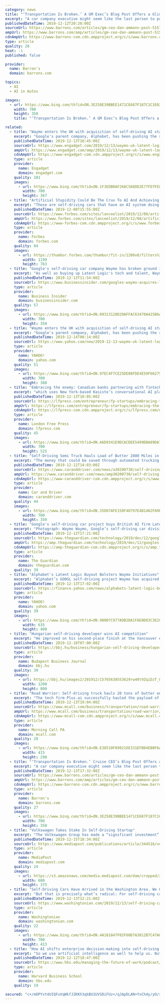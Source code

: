 ```yaml
---
category: news
title: "‘Transportation Is Broken.’ A GM Exec’s Blog Post Offers a Glimpse Into the Future of Self-Driving Cars"
excerpt: "A car company executive might seem like the last person to push back against the automobile’s place in society. That is unless they’re leading a car company’s self-driving unit. Indeed, Dan Ammann, CEO of General Motors ’ Cruise automation division, thinks the automobile has kept the us “living in a state of cognitive dissonance.”"
publishedDateTime: 2019-12-12T20:20:00Z
sourceUrl: https://www.barrons.com/articles/gm-ceo-dan-ammann-post-51576181471
ampUrl: https://www.barrons.com/amp/articles/gm-ceo-dan-ammann-post-51576181471
cdnAmpUrl: https://www-barrons-com.cdn.ampproject.org/c/s/www.barrons.com/amp/articles/gm-ceo-dan-ammann-post-51576181471
type: article
quality: 28
heat: -1
published: false

provider:
  name: Barron's
  domain: barrons.com

topics:
  - AI
  - AI in Autos

images:
  - url: https://www.bing.com/th?id=ON.3E258E39BBEE1471CE687F187C1C1E02
    width: 700
    height: 350
    title: "‘Transportation Is Broken.’ A GM Exec’s Blog Post Offers a Glimpse Into the Future of Self-Driving Cars"

related:
  - title: "Waymo enters the UK with acquisition of self-driving AI startup Latent Logic"
    excerpt: "Google's parent company, Alphabet, has been pushing the self-driving car industry forward through its subsidiary Waymo. To date, the company has operated primarily within the US, but a recent acquisition demonstrates its interest in expanding internationally as well. As reported by The Guardian, Waymo has bought the UK-based AI company Latent ..."
    publishedDateTime: 2019-12-13T10:45:00Z
    sourceUrl: https://www.engadget.com/2019/12/13/waymo-uk-latent-logic/
    ampUrl: https://www.engadget.com/amp/2019/12/13/waymo-uk-latent-logic/
    cdnAmpUrl: https://www-engadget-com.cdn.ampproject.org/c/s/www.engadget.com/amp/2019/12/13/waymo-uk-latent-logic/
    type: article
    provider:
      name: Engadget
      domain: engadget.com
    quality: 101
    images:
      - url: https://www.bing.com/th?id=ON.1F3EDB0AF268C588DD2E77FD7FE8041B
        width: 700
        height: 367
  - title: "Artificial Stupidity Could Be The Crux To AI And Achieving True Self-Driving Cars"
    excerpt: "These are self-driving cars that have an AI system doing the driving ... has the capabilities of overall human reasoning (many refer to such AI as Artificial General Intelligence or AGI). As such, some would suggest that today’s AI is closer to the ..."
    publishedDateTime: 2019-12-08T15:55:00Z
    sourceUrl: https://www.forbes.com/sites/lanceeliot/2019/12/08/artificial-stupidity-could-be-the-crux-to-ai-and-achieving-true-self-driving-cars/
    ampUrl: https://www.forbes.com/sites/lanceeliot/2019/12/08/artificial-stupidity-could-be-the-crux-to-ai-and-achieving-true-self-driving-cars/amp/
    cdnAmpUrl: https://www-forbes-com.cdn.ampproject.org/c/s/www.forbes.com/sites/lanceeliot/2019/12/08/artificial-stupidity-could-be-the-crux-to-ai-and-achieving-true-self-driving-cars/amp/
    type: article
    provider:
      name: Forbes
      domain: forbes.com
    quality: 84
    images:
      - url: https://thumbor.forbes.com/thumbor/fit-in/1200x0/filters%3Aformat%28jpg%29/https%3A%2F%2Fspecials-images.forbesimg.com%2Fimageserve%2F970161266%2F0x0.jpg
        width: 1199
        height: 763
  - title: "Google's self-driving car company Waymo has broken ground in Europe by buying an Oxford startup"
    excerpt: "As well as buying up Latent Logic's tech and talent, Waymo announced that it is establishing its first European engineering hub."
    publishedDateTime: 2019-12-13T11:54:00Z
    sourceUrl: https://www.businessinsider.com/googles-waymo-acquires-latent-logic-expands-into-europe-2019-12
    type: article
    provider:
      name: Business Insider
      domain: businessinsider.com
    quality: 57
    images:
      - url: https://www.bing.com/th?id=ON.09313128D20AFFAC63470A425B6ADAF3
        width: 700
        height: 350
  - title: "Waymo enters the UK with acquisition of self-driving AI startup Latent Logic"
    excerpt: "Google's parent company, Alphabet, has been pushing the self-driving car industry forward through its subsidiary Waymo. To date, the company has operated primarily within the US, but a recent acquisition demonstrates its interest in expanding internationally as well. As reported by The Guardian, Waymo has bought the UK-based AI company Latent ..."
    publishedDateTime: 2019-12-14T00:14:00Z
    sourceUrl: https://www.yahoo.com/now/2019-12-13-waymo-uk-latent-logic.html
    type: article
    provider:
      name: YAHOO!
      domain: yahoo.com
    quality: 51
    images:
      - url: https://www.bing.com/th?id=ON.97EC4F7CE25DE08FDE4E59F662759648
        width: 700
        height: 388
  - title: "Embracing the enemy: Canadian banks partnering with fintech firms after once seeing them as rivals"
    excerpt: "which uses New York-based Kasisto’s conversational AI platform to integrate a chatbot into the bank’s mobile app. Examples of banks acting as “incubators” in collaboration with fintechs include CIBC’s introduction of Global Alliance Fintech Link, a portal aimed at driving client-focused innovation by facilitating collaboration between ..."
    publishedDateTime: 2019-12-13T10:05:00Z
    sourceUrl: https://lfpress.com/entrepreneur/fp-startups/embracing-the-enemy-canadian-banks-partnering-with-fintech-firms-after-once-seeing-them-as-rivals/wcm/9f6a28ea-72b3-4631-a96d-d57bd4b53034
    ampUrl: https://lfpress.com/entrepreneur/fp-startups/embracing-the-enemy-canadian-banks-partnering-with-fintech-firms-after-once-seeing-them-as-rivals/wcm/9f6a28ea-72b3-4631-a96d-d57bd4b53034/amp
    cdnAmpUrl: https://lfpress-com.cdn.ampproject.org/c/s/lfpress.com/entrepreneur/fp-startups/embracing-the-enemy-canadian-banks-partnering-with-fintech-firms-after-once-seeing-them-as-rivals/wcm/9f6a28ea-72b3-4631-a96d-d57bd4b53034/amp
    type: article
    provider:
      name: London Free Press
      domain: lfpress.com
    quality: 45
    images:
      - url: https://www.bing.com/th?id=ON.A6D9341E9DCACDEE5499DBA89DA7BCBB
        width: 700
        height: 525
  - title: "Self-Driving Semi Truck Hauls Load of Butter 2800 Miles in 3 Days"
    excerpt: "The money that could be saved through automated trucking is one of the reasons for increasing numbers of companies trying it out. Like the holiday season, self-driving technology breakthroughs can often solicit a Damn, it’s already here? reaction. And the news of a self-driving semi truck driving across the country without any disengagements ..."
    publishedDateTime: 2019-12-12T14:03:00Z
    sourceUrl: https://www.caranddriver.com/news/a30200730/self-driving-semitruck-cross-country/
    ampUrl: https://www.caranddriver.com/news/amp30200730/self-driving-semitruck-cross-country/
    cdnAmpUrl: https://www-caranddriver-com.cdn.ampproject.org/c/s/www.caranddriver.com/news/amp30200730/self-driving-semitruck-cross-country/
    type: article
    provider:
      name: Car and Driver
      domain: caranddriver.com
    quality: 44
    images:
      - url: https://www.bing.com/th?id=ON.35D07AFE150F4D797E4B1482FA9BFD22
        width: 700
        height: 350
  - title: "Google's self-driving car project buys British AI firm Latent Logic"
    excerpt: "Photograph: Waymo Waymo, Google’s self-driving car division, has acquired the Oxford artificial intelligence company Latent Logic for an undisclosed amount, giving Waymo its first presence in the UK. Latent Logic, a spinout company from the University of ..."
    publishedDateTime: 2019-12-12T17:21:00Z
    sourceUrl: https://www.theguardian.com/technology/2019/dec/12/googles-self-driving-car-project-buys-british-ai-firm-latent-logic
    ampUrl: https://amp.theguardian.com/technology/2019/dec/12/googles-self-driving-car-project-buys-british-ai-firm-latent-logic
    cdnAmpUrl: https://amp-theguardian-com.cdn.ampproject.org/c/s/amp.theguardian.com/technology/2019/dec/12/googles-self-driving-car-project-buys-british-ai-firm-latent-logic
    type: article
    provider:
      name: The Guardian
      domain: theguardian.com
    quality: 39
  - title: "Alphabet's Latent Logic Buyout Bolsters Waymo Initiatives"
    excerpt: "Alphabet’s GOOGL self-driving project Waymo has acquired Latent Logic ... Given this upbeat scenario, Tesla TSLA, General Motors GM, Apple, Amazon and Baidu BIDU is also leaving no stone unturned to bolster presence in this promising market. Nevertheless, Alphabet enjoys the first mover advantage that is anticipated to provide it a ..."
    publishedDateTime: 2019-12-13T17:02:00Z
    sourceUrl: https://finance.yahoo.com/news/alphabets-latent-logic-buyout-bolsters-142202676.html
    type: article
    provider:
      name: YAHOO!
      domain: yahoo.com
    quality: 39
    images:
      - url: https://www.bing.com/th?id=ON.98007C977ADB2DA1FAE0D83C3E2CB38E
        width: 635
        height: 400
  - title: "Hungarian self-driving developer wins AI competition"
    excerpt: "He improved on his second-place finish at the Vancouver event last year. Görög’s performance highlights that Hungarian researchers are at the forefront of the development of artificial intelligence. In professional circles, Budapest has the ABC of self-driving, forbes.hu says: in addition to Aimotive, German Bosch and Continental teach the ..."
    publishedDateTime: 2019-12-18T07:00:00Z
    sourceUrl: https://bbj.hu/business/hungarian-self-driving-developer-wins-ai-competition_175874
    type: article
    provider:
      name: Budapest Business Journal
      domain: bbj.hu
    quality: 39
    images:
      - url: https://bbj.hu/images2/201912/15765638553629rw40t9ZqiDzT_L.jpg
        width: 1200
        height: 800
  - title: "Road Warrior: Self-driving truck hauls 20 tons of butter on cross-country trek, no regulations required"
    excerpt: "The tech firm Plus.ai successfully hauled the payload of Land O Lakes butter from Tulare, California, to Quakertown. The self-driving tractor-trailer traveled more than 2,800 miles in less than three days. The butter wasn’t alone for the ride. A human driver was behind the wheel in the event of an emergency, and a safety engineer rode shotgun ..."
    publishedDateTime: 2019-12-13T19:04:00Z
    sourceUrl: https://www.mcall.com/business/transportation/road-warrior/mc-biz-road-warrior-autonomous-truck-rules-20191213-eddmcfji5fh2tcuwpbx35gjnae-story.html
    ampUrl: https://www.mcall.com/business/transportation/road-warrior/mc-biz-road-warrior-autonomous-truck-rules-20191213-eddmcfji5fh2tcuwpbx35gjnae-story.html?outputType=amp
    cdnAmpUrl: https://www-mcall-com.cdn.ampproject.org/c/s/www.mcall.com/business/transportation/road-warrior/mc-biz-road-warrior-autonomous-truck-rules-20191213-eddmcfji5fh2tcuwpbx35gjnae-story.html?outputType=amp
    type: article
    provider:
      name: Morning Call PA
      domain: mcall.com
    quality: 28
    images:
      - url: https://www.bing.com/th?id=ON.E38510F899216E331EFB04EB0F6A7288
        width: 415
        height: 290
  - title: "‘Transportation Is Broken.’ Cruise CEO’s Blog Post Offers a Glimpse Into the Future of Self-Driving Cars"
    excerpt: "A car company executive might seem like the last person to push back against the automobile’s place in society. That is unless they’re leading a car company’s self-driving unit. Indeed, Dan Ammann, CEO of General Motors ’ Cruise automation division, thinks the automobile has kept the us “living in a state of cognitive dissonance.”"
    publishedDateTime: 2019-12-13T17:32:00Z
    sourceUrl: https://www.barrons.com/articles/gm-ceo-dan-ammann-post-51576181471
    ampUrl: https://www.barrons.com/amp/articles/gm-ceo-dan-ammann-post-51576181471
    cdnAmpUrl: https://www-barrons-com.cdn.ampproject.org/c/s/www.barrons.com/amp/articles/gm-ceo-dan-ammann-post-51576181471
    type: article
    provider:
      name: Barron's
      domain: barrons.com
    quality: 27
    images:
      - url: https://www.bing.com/th?id=ON.3E258E39BBEE1471CE687F187C1C1E02
        width: 700
        height: 350
  - title: "Volkswagen Takes Stake In Self-Driving Startup"
    excerpt: "The Volkswagen Group has made a “significant investment” in Aeva, a company that makes sensors for autonomous vehicles. Earlier this year, Aeva agreed to develop and add its LiDAR (Light Detection and Ranging) technology on vehicles made by Audi, another member of the Volkswagen Group. The investment comes along with the introduction of ..."
    publishedDateTime: 2019-12-15T18:34:00Z
    sourceUrl: https://www.mediapost.com/publications/article/344516/volkswagen-takes-stake-in-self-driving-startup.html
    type: article
    provider:
      name: MediaPost
      domain: mediapost.com
    quality: 24
    images:
      - url: https://s3.amazonaws.com/media.mediapost.com/dam/cropped/2019/12/12/4d-lidar-chip-600_Ydx5sfe.jpg
        width: 600
        height: 375
  - title: "Self-Driving Cars Have Arrived in the Washington Area. We Gave Them a Try."
    excerpt: "But that is precisely what’s radical: For self-driving cars to truly affect the way we live, Chin thinks, using them will have to become as routine as driving your Civic to the supermarket. The Optimus cars can travel only around the Halley Rise complex ..."
    publishedDateTime: 2019-12-13T12:21:00Z
    sourceUrl: https://www.washingtonian.com/2019/12/13/self-driving-cars-have-arrived-we-gave-them-a-try/
    type: article
    provider:
      name: Washingtonian
      domain: washingtonian.com
    quality: 22
    images:
      - url: https://www.bing.com/th?id=ON.4A181847F02F60D7A3012B7C47A0E90B
        width: 700
        height: 413
  - title: "How AI shifts enterprise decision-making into self-driving mode"
    excerpt: "So we use artificial intelligence as well to help us. But sometimes it’s just good ol’ hard ... If I take an analogy, people look at self-driving cars, and they say, “Oh well, you need a set of sensors in the car.” No, to actually have self-driving cars running, you need to have satellites in the sky, and that’s not a small ordeal."
    publishedDateTime: 2019-12-12T18:47:00Z
    sourceUrl: https://www.hbs.edu/managing-the-future-of-work/podcast/Pages/podcast-details.aspx?episode=12354836
    type: article
    provider:
      name: Harvard Business School
      domain: hbs.edu
    quality: 19

secured: "c+/mOPYvt4UIQFuVqWkfJZKKh3qkBU1UVSDiFUz+/qJApDLAN+YxCh4y/yO/sQeWF86Ql4Y0JGT5BFYCYtx34vrOSzB9Hm6kmOPXmpFzQWkNa7Jo3JMb9k+DSAOgQ3FBwubAxaq9JpIEc7h/+0DoNvrriotlv4LnOHWo8/Jd+HnT60sMeZXcAiRg3eHfPKjWP3HdoEDAMJvxHWgdqjpt12P5a4yA9wG/+reMDOo9Y6ZQy7mIqeVouxxTJHJZPigQg9SrOaBjV/m3gPfXe5nTdg==;1T0d8oathnKGsbPMDAKwhA=="
---
```


